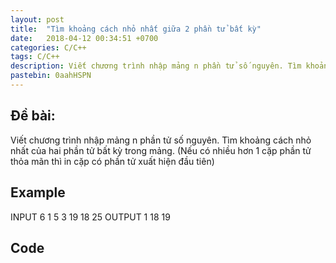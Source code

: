 ```yaml
---
layout: post
title:  "Tìm khoảng cách nhỏ nhất giữa 2 phần tử bất kỳ"
date:   2018-04-12 00:34:51 +0700
categories: C/C++
tags: C/C++
description: Viết chương trình nhập mảng n phần tử số nguyên. Tìm khoảng cách nhỏ nhất của hai phần tử bất kỳ trong mảng. (Nếu có nhiều hơn 1 cặp phần tử thỏa mãn thì in cặp có phần tử xuất hiện đầu tiên)
pastebin: 0aahHSPN
---
```

## Đề bài:
Viết chương trình nhập mảng n phần tử số nguyên. Tìm khoảng cách nhỏ nhất của hai phần tử bất kỳ trong mảng. (Nếu có nhiều hơn 1 cặp phần tử thỏa mãn thì in cặp có phần tử xuất hiện đầu tiên) 

## Example

INPUT
6
1 5 3 19 18 25
OUTPUT
1 18 19
## Code


